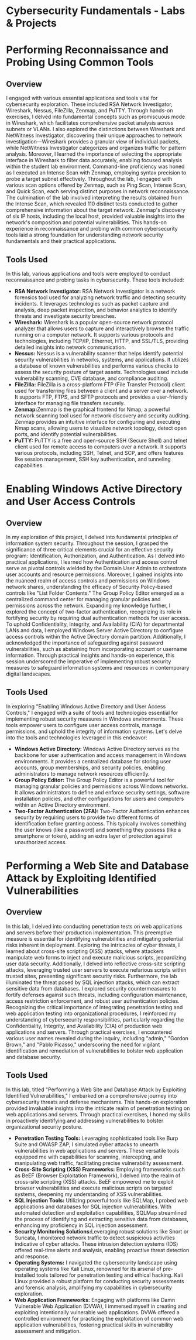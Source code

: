 # Cybersecurity Fundamentals - Labs & Projects 
 <html>
	<body> 
		<h1> Performing Reconnaissance and Probing Using Common Tools </h1>
			<h2> Overview </h2>
				<p>I engaged with various essential applications and tools vital for cybersecurity exploration.
				These included RSA Network Investigator, Wireshark, Nessus, FileZilla, Zenmap, and PuTTY. Through hands-on exercises,
				I delved into fundamental concepts such as promiscuous mode in Wireshark, which facilitates comprehensive packet
				analysis across subnets or VLANs. I also explored the distinctions between Wireshark and NetWitness Investigator, 
				discovering their unique approaches to network investigation—Wireshark provides a granular view of individual 
				packets, while NetWitness Investigator categorizes and organizes traffic for pattern analysis. Moreover, 
				I learned the importance of selecting the appropriate interface in Wireshark to filter data accurately, 
				enabling focused analysis within the student lab environment. 
				Command-line proficiency was honed as I executed an Intense Scan with Zenmap,
				employing syntax precision to probe a target subnet effectively. Throughout the lab, 
				I engaged with various scan options offered by Zenmap, such as Ping Scan, Intense Scan, and Quick Scan, 
				each serving distinct purposes in network reconnaissance. The culmination of the lab involved interpreting the 
				results obtained from the Intense Scan, which revealed 110 distinct tests conducted to gather comprehensive 
				information about the target network. Zenmap's discovery of six IP hosts, including the local host, provided 
				valuable insights into the network's composition and potential vulnerabilities. 
				This hands-on experience in reconnaissance and probing with common cybersecurity tools laid a strong foundation for
				understanding network security fundamentals and their practical applications.
				</p>
			<h2> Tools Used </h2>
				<p>
				In this lab, various applications and tools were employed to conduct reconnaissance and probing tasks in cybersecurity. 
				These tools included: 
				</p>
				<ul>
				<li><strong>RSA Network Investigator:</strong> RSA Network Investigator is a network forensics tool used for analyzing network traffic and detecting security incidents.
				It leverages technologies such as packet capture and analysis, deep packet inspection, and behavior analytics to identify threats and investigate security breaches. </li>
				<li><strong>Wireshark:</strong> Wireshark is a popular open-source network protocol analyzer that allows users to capture and interactively browse the traffic running on a computer network. 
				It supports various protocols and technologies, including TCP/IP, Ethernet, HTTP, and SSL/TLS, providing detailed insights into network communication. </li>
				<li><strong>Nessus:</strong> Nessus is a vulnerability scanner that helps identify potential security vulnerabilities in networks, systems, and applications. It utilizes a database of known vulnerabilities and performs various checks to assess the security posture of target assets. 
				Technologies used include vulnerability scanning, CVE database, and compliance auditing. </li>
				<li><strong>FileZilla:</strong> FileZilla is a cross-platform FTP (File Transfer Protocol) client used for transferring files between a client and a server over a network. 
				It supports FTP, FTPS, and SFTP protocols and provides a user-friendly interface for managing file transfers securely. </li>
				<li><strong>Zenmap:</strong>Zenmap is the graphical frontend for Nmap, a powerful network scanning tool used for network discovery and security auditing.
				Zenmap provides an intuitive interface for configuring and executing Nmap scans, allowing users to visualize network topology, detect open ports, and identify potential vulnerabilities.  </li>
				<li><strong>PuTTY:</strong>  PuTTY is a free and open-source SSH (Secure Shell) and telnet client used for remote access to computers over a network. It supports various protocols, including SSH, Telnet, and SCP, and offers features like session management, SSH key authentication, and tunneling capabilities. </li>
				</ul>
 </body>
</html>

<html>
	<body>
		<h1> Enabling Windows Active Directory and User Access Controls</h1>
			<h2> Overview</h2>
				<p>
				In my exploration of this project, I delved into fundamental principles of information system security. 
				Throughout the session, I grasped the significance of three critical elements crucial for an effective security
				program: Identification, Authorization, and Authentication. As I delved into practical
				applications, I learned how Authentication and access control serve as pivotal controls wielded
				by the Domain User Admin to orchestrate user accounts and resource permissions. Moreover, 
				I gained insights into the nuanced realm of access controls and permissions on Windows network 
				shares, understanding the efficacy of Security Policy-based controls like "List Folder Contents." 
				The Group Policy Editor emerged as a centralized command center for managing granular policies and permissions across the network.
				Expanding my knowledge further, I explored the concept of two-factor authentication, recognizing its role in fortifying security by requiring dual authentication methods for user access. 
				To uphold Confidentiality, Integrity, and Availability (CIA) for departmental LANs and data, I employed Windows Server Active Directory to configure access controls within the Active Directory domain partition.
				Additionally, I acknowledged the importance of safeguarding against password vulnerabilities, such as abstaining from incorporating account or username information. Through practical insights and hands-on experience, 
				this session underscored the imperative of implementing robust security measures to safeguard information systems and resources in contemporary digital landscapes.
				</p>
			<h2> Tools Used </h2>
				<p>
				In exploring "Enabling Windows Active Directory and User Access Controls," I engaged with a suite of tools and technologies essential for implementing robust security measures in Windows environments.
				These tools empower users to configure user access controls, manage permissions, and uphold the integrity of information systems. Let's delve into the tools and technologies leveraged in this endeavor:
				</p>
				<ul>
				<li><strong>Windows Active Directory:</strong> Windows Active Directory serves as the backbone for user authentication and access management in Windows environments.
				It provides a centralized database for storing user accounts, group memberships, and security policies, enabling administrators to manage network resources efficiently.  </li>
				<li><strong>Group Policy Editor:</strong> The Group Policy Editor is a powerful tool for managing granular policies and permissions across Windows networks. It allows administrators to define and enforce security settings,
				software installation policies, and other configurations for users and computers within an Active Directory environment.  </li>
				<li><strong>Two-Factor Authentication (2FA):</strong> Two-Factor Authentication enhances security by requiring users to provide two different forms of identification before granting access.
				This typically involves something the user knows (like a password) and something they possess (like a smartphone or token), adding an extra layer of protection against unauthorized access.  </li>
				</ul>
	</body>
</html>

<html>
	<body>
		<h1>Performing a Web Site and Database Attack by Exploiting Identified Vulnerabilities</h1>
			<h2>Overview</h2>
				<p>
				In this lab, I delved into conducting penetration tests on web applications and servers before their production implementation.
				This preemptive measure is essential for identifying vulnerabilities and mitigating potential risks inherent in deployment. Exploring the intricacies of cyber threats, 
				I learned about cross-site scripting (XSS) attacks, where attackers manipulate web forms to inject and execute malicious scripts, jeopardizing user data security. Additionally, I delved into reflective cross-site scripting attacks, 
				leveraging trusted user servers to execute nefarious scripts within trusted sites, presenting significant security risks. Furthermore, the lab illuminated the threat posed by SQL injection attacks, which can extract sensitive data from databases. 
				I explored security countermeasures to fortify defenses against such threats, including configuration maintenance, access restriction enforcement, and robust user authentication policies. Recognizing the critical importance of integrating penetration testing and web application testing into organizational procedures, 
				I reinforced my understanding of cybersecurity responsibilities, particularly regarding the Confidentiality, Integrity, and Availability (CIA) of production web applications and servers. Through practical exercises, I encountered various user names revealed during the inquiry, including "admin," "Gordon Brown," and "Pablo Picasso,"
				underscoring the need for vigilant identification and remediation of vulnerabilities to bolster web application and database security.
				</p>
			<h2> Tools Used</h2>
				<p>
				In this lab, titled "Performing a Web Site and Database Attack by Exploiting Identified Vulnerabilities," I embarked on a comprehensive journey into cybersecurity threats and defense mechanisms. This hands-on exploration provided invaluable insights into the intricate realm of penetration testing on web applications and servers.
				Through practical exercises, I honed my skills in proactively identifying and addressing vulnerabilities to bolster organizational security posture.
				</p>
				<ul>
					<li><strong>Penetration Testing Tools:</strong> Leveraging sophisticated tools like Burp Suite and OWASP ZAP, I simulated cyber attacks to unearth vulnerabilities in web applications and servers. These versatile tools equipped me with capabilities for scanning, intercepting, and manipulating web traffic, facilitating precise vulnerability assessment.</li>
					<li><strong>Cross-Site Scripting (XSS) Frameworks:</strong> Employing frameworks such as BeEF (Browser Exploitation Framework), I delved into the realm of cross-site scripting (XSS) attacks. BeEF empowered me to exploit browser vulnerabilities and execute malicious scripts on targeted systems, deepening my understanding of XSS vulnerabilities.</li>
					<li><strong>SQL Injection Tools:</strong> Utilizing powerful tools like SQLMap, I probed web applications and databases for SQL injection vulnerabilities. With automated detection and exploitation capabilities, SQLMap streamlined the process of identifying and extracting sensitive data from databases, enhancing my proficiency in SQL injection assessment.</li>
					<li><strong>Security Monitoring Solutions:</strong>Leveraging robust solutions like Snort or Suricata, I monitored network traffic to detect suspicious activities indicative of cyber attacks. These intrusion detection systems (IDS) offered real-time alerts and analysis, enabling proactive threat detection and response.</li>
					<li><strong>Operating Systems:</strong> I navigated the cybersecurity landscape using operating systems like Kali Linux, renowned for its arsenal of pre-installed tools tailored for penetration testing and ethical hacking. Kali Linux provided a robust platform for conducting security assessments and forensic analysis, amplifying my capabilities in cybersecurity exploration.</li>
					<li><strong>Web Application Frameworks:</strong> Engaging with platforms like Damn Vulnerable Web Application (DVWA), I immersed myself in creating and exploiting intentionally vulnerable web applications. DVWA offered a controlled environment for practicing the exploitation of common web application vulnerabilities, fostering practical skills in vulnerability assessment and mitigation.</li>
				</ul>
	</body>
</html>
